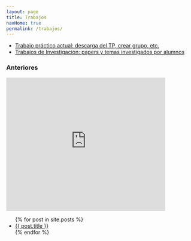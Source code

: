 ```yaml
---
layout: page
title: Trabajos
navHome: true
permalink: /trabajos/
---
```


* [Trabajo práctico actual: descarga del TP, crear grupo, etc.](/trabajos/actual/)
* [Trabajos de Investigación: papers y temas investigados por alumnos](/trabajos/investigacion/)

### Anteriores

<iframe width="425" height="355" src="https://www.youtube.com/embed/_H14wuYXLd4" frameborder="0" allowfullscreen></iframe>

<ul class="posts">
   {% for post in site.posts %}
     <li><a class="post-link" href="{{ post.url }}">{{ post.title }}</a></li>
   {% endfor %}
</ul>
